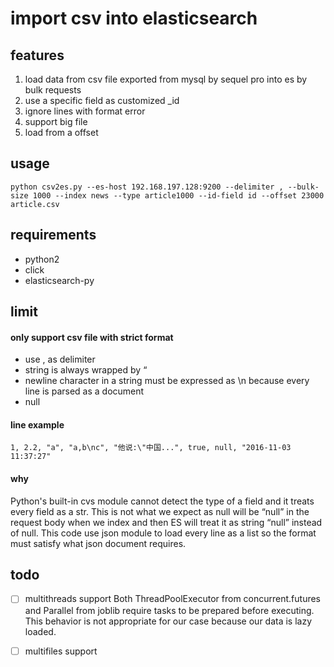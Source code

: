 # import csv into elasticsearch

## features
1. load data from csv file exported from mysql by sequel pro into es by bulk requests
2. use a specific field as customized _id
3. ignore lines with format error
4. support big file
5. load from a offset

## usage
```
python csv2es.py --es-host 192.168.197.128:9200 --delimiter , --bulk-size 1000 --index news --type article1000 --id-field id --offset 23000 article.csv
```

## requirements
* python2
* click
* elasticsearch-py

## limit
#### only support csv file with strict format
* use , as delimiter
* string is always wrapped by “
* newline character in a string must be expressed as \n because every line is parsed as a document
* null

#### line example
```
1, 2.2, "a", "a,b\nc", "他说:\"中国...", true, null, "2016-11-03 11:37:27"
```

#### why
Python's built-in cvs module cannot detect the type of a field and it treats every field as a str. This is not what we expect as null will be “null” in the request body when we index and then ES will treat it as string “null” instead of null.
This code use json module to load every line as a list so the format must satisfy what json document requires.


## todo
- [ ] multithreads support
Both ThreadPoolExecutor from concurrent.futures and Parallel from joblib require tasks to be prepared before executing. This behavior is not appropriate for our case because our data is lazy loaded.
- [ ] multifiles support

